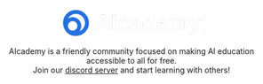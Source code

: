 <p align="center">
  <a href="#">
    <img src="/profile/logo.png" width="250px" />
  </a>
</p>
<p align="center">AIcademy is a friendly community focused on making AI education accessible to all for free.
<br/>Join our <a href="https://discord.com/">discord server</a> and start learning with others!
</p>
